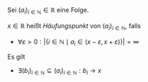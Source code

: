 Sei $(a_i)_{i \in \mathbb{N}} \in \mathbb{R}$ eine Folge.

$x \in \mathbb{R}$ heißt *Häufungspunkt* von $(a_i)_{i \in \mathbb{N}}$, falls
- $\forall \varepsilon \gt 0 : |\{ i \in \mathbb{N} \mid a_i \in (x-\varepsilon, x+\varepsilon) \}| = \infty$

Es gilt
- $\exists (b_i)_{i \in \mathbb{N}} \subseteq (a_i)_{i \in \mathbb{N}} : b_i \to x$